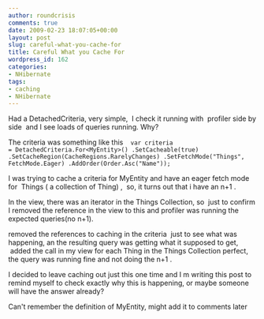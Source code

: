 ```yaml
---
author: roundcrisis
comments: true
date: 2009-02-23 18:07:05+00:00
layout: post
slug: careful-what-you-cache-for
title: Careful What you Cache For
wordpress_id: 162
categories:
- NHibernate
tags:
- caching
- NHibernate
---
```


Had a DetachedCriteria, very simple,  I check it running with  profiler side by side  and I see loads of queries running. Why?

The criteria was something like this 
`
var criteria = DetachedCriteria.For<MyEntity>()
.SetCacheable(true)
.SetCacheRegion(CacheRegions.RarelyChanges)
.SetFetchMode("Things", FetchMode.Eager)
.AddOrder(Order.Asc("Name"));`

I was trying to cache a criteria for MyEntity and have an eager fetch mode for  Things ( a collection of Thing) ,  so, it turns out that i have an n+1 .

In the view, there was an iterator in the Things Collection, so  just to confirm I removed the reference in the view to this and profiler was running the expected queries(no n+1). 

removed the references to caching in the criteria  just to see what was happening, an the resulting query was getting what it supposed to get,  added the call in my view for each Thing in the Things Collection perfect, the query was running fine and not doing the n+1 .

I decided to leave caching out just this one time and I m writing this post to remind myself to check exactly why this is happening, or maybe someone will have the answer already?

Can't remember the definition of MyEntity, might add it to comments later
